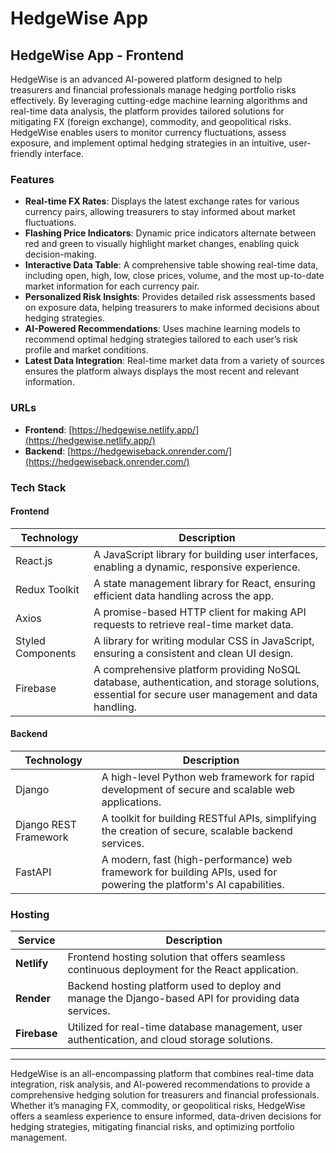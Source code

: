 # HedgeWise App

## HedgeWise App - Frontend

HedgeWise is an advanced AI-powered platform designed to help treasurers and financial professionals manage hedging portfolio risks effectively. By leveraging cutting-edge machine learning algorithms and real-time data analysis, the platform provides tailored solutions for mitigating FX (foreign exchange), commodity, and geopolitical risks. HedgeWise enables users to monitor currency fluctuations, assess exposure, and implement optimal hedging strategies in an intuitive, user-friendly interface.

### Features

- **Real-time FX Rates**: Displays the latest exchange rates for various currency pairs, allowing treasurers to stay informed about market fluctuations.
- **Flashing Price Indicators**: Dynamic price indicators alternate between red and green to visually highlight market changes, enabling quick decision-making.
- **Interactive Data Table**: A comprehensive table showing real-time data, including open, high, low, close prices, volume, and the most up-to-date market information for each currency pair.
- **Personalized Risk Insights**: Provides detailed risk assessments based on exposure data, helping treasurers to make informed decisions about hedging strategies.
- **AI-Powered Recommendations**: Uses machine learning models to recommend optimal hedging strategies tailored to each user’s risk profile and market conditions.
- **Latest Data Integration**: Real-time market data from a variety of sources ensures the platform always displays the most recent and relevant information.

### URLs

- **Frontend**: [https://hedgewise.netlify.app/](https://hedgewise.netlify.app/)
- **Backend**: [https://hedgewiseback.onrender.com/](https://hedgewiseback.onrender.com/)

### Tech Stack

#### Frontend

| Technology           | Description                                         |
|----------------------|-----------------------------------------------------|
| React.js             | A JavaScript library for building user interfaces, enabling a dynamic, responsive experience. |
| Redux Toolkit        | A state management library for React, ensuring efficient data handling across the app. |
| Axios                | A promise-based HTTP client for making API requests to retrieve real-time market data. |
| Styled Components    | A library for writing modular CSS in JavaScript, ensuring a consistent and clean UI design. |
| Firebase             | A comprehensive platform providing NoSQL database, authentication, and storage solutions, essential for secure user management and data handling. |

#### Backend

| Technology           | Description                                         |
|----------------------|-----------------------------------------------------|
| Django               | A high-level Python web framework for rapid development of secure and scalable web applications. |
| Django REST Framework| A toolkit for building RESTful APIs, simplifying the creation of secure, scalable backend services. |
| FastAPI              | A modern, fast (high-performance) web framework for building APIs, used for powering the platform's AI capabilities. |

### Hosting

| Service             | Description                                         |
|---------------------|-----------------------------------------------------|
| **Netlify**         | Frontend hosting solution that offers seamless continuous deployment for the React application. |
| **Render**          | Backend hosting platform used to deploy and manage the Django-based API for providing data services. |
| **Firebase**        | Utilized for real-time database management, user authentication, and cloud storage solutions. |

---

HedgeWise is an all-encompassing platform that combines real-time data integration, risk analysis, and AI-powered recommendations to provide a comprehensive hedging solution for treasurers and financial professionals. Whether it’s managing FX, commodity, or geopolitical risks, HedgeWise offers a seamless experience to ensure informed, data-driven decisions for hedging strategies, mitigating financial risks, and optimizing portfolio management.

